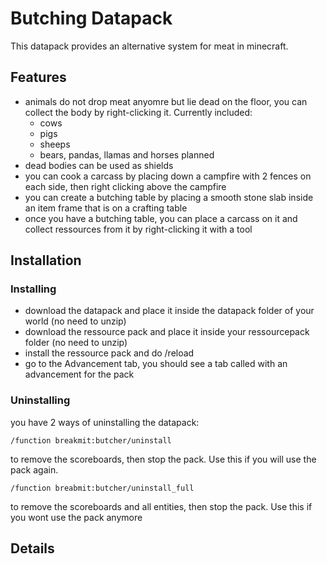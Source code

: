 # Butching Datapack

This datapack provides an alternative system for meat in minecraft.

## Features

* animals do not drop meat anyomre but lie dead on the floor, you can collect the body by right-clicking it. Currently included:
   * cows
   * pigs
   * sheeps
   * bears, pandas, llamas and horses planned
* dead bodies can be used as shields
* you can cook a carcass by placing down a campfire with 2 fences on each side, then right clicking above the campfire
* you can create a butching table by placing a smooth stone slab inside an item frame that is on a crafting table
* once you have a butching table, you can place a carcass on it and collect ressources from it by right-clicking it with a tool

## Installation

### Installing
* download the datapack and place it inside the datapack folder of your world (no need to unzip)
* download the ressource pack and place it inside your ressourcepack folder (no need to unzip)
* install the ressource pack and do /reload
* go to the Advancement tab, you should see a tab called <Installed Datapacks> with an advancement for the pack

### Uninstalling
you have 2 ways of uninstalling the datapack:
```mcfunction
/function breakmit:butcher/uninstall
```
to remove the scoreboards, then stop the pack. Use this if you will use the pack again.
```mcfunction
/function breabmit:butcher/uninstall_full
```
to remove the scoreboards and all entities, then stop the pack. Use this if you wont use the pack anymore
## Details
